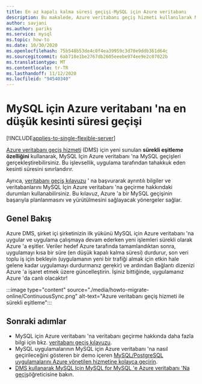 ```yaml
---
title: En az kapalı kalma süresi geçişi-MySQL için Azure veritabanı
description: Bu makalede, Azure veritabanı geçiş hizmeti kullanılarak MySQL için Azure veritabanı 'na bir MySQL veritabanının en düşük kapalı kalma süresinin nasıl gerçekleştirileceği açıklanır.
author: savjani
ms.author: pariks
ms.service: mysql
ms.topic: how-to
ms.date: 10/30/2020
ms.openlocfilehash: 75b548b53de4c0f4ea39959c3d70e9ddb361d64c
ms.sourcegitcommit: 6ab718e1be2767db2605eeebe974ee9e2c07022b
ms.translationtype: MT
ms.contentlocale: tr-TR
ms.lasthandoff: 11/12/2020
ms.locfileid: "94540340"
---
```

# <a name="minimal-downtime-migration-to-azure-database-for-mysql"></a>MySQL için Azure veritabanı 'na en düşük kesinti süresi geçişi
[!INCLUDE[applies-to-single-flexible-server](includes/applies-to-single-flexible-server.md)]

[Azure veritabanı geçiş hizmeti](https://aka.ms/get-dms) (DMS) için yeni sunulan **sürekli eşitleme özelliğini** kullanarak, MySQL Için Azure veritabanı 'na MySQL geçişleri gerçekleştirebilirsiniz. Bu işlevsellik, uygulama tarafından tahakkuk eden kesinti süresini sınırlandırır.

Ayrıca, [veritabanı geçiş kılavuzu](https://github.com/Azure/azure-mysql/tree/master/MigrationGuide) ' na başvurarak ayrıntılı bilgiler ve veritabanlarını MySQL Için Azure veritabanı 'na geçirme hakkındaki durumları kullanabilirsiniz. Bu kılavuz, Azure 'a bir MySQL geçişinin başarıyla planlanmasını ve yürütülmesini sağlayacak yönergeler sağlar.

## <a name="overview"></a>Genel Bakış
Azure DMS, şirket içi şirketinizin ilk yükünü MySQL için Azure veritabanı 'na uygular ve uygulama çalışmaya devam ederken yeni işlemleri sürekli olarak Azure 'a eşitler. Veriler hedef Azure tarafında tamamlandıktan sonra, uygulamayı kısa bir süre (en düşük kapalı kalma süresi) durdurur, son veri toplu iş için bekleyin (uygulamanın yeni bir trafiği almak için etkin hale gelene kadar uygulamayı durdurmanız gerekir) ve ardından Bağlantı dizenizi Azure 'a işaret etmek üzere güncelleştirin. İşiniz bittiğinde, uygulamanız Azure 'da canlı olacaktır!

:::image type="content" source="./media/howto-migrate-online/ContinuousSync.png" alt-text="Azure veritabanı geçiş hizmeti ile sürekli eşitleme":::

## <a name="next-steps"></a>Sonraki adımlar
- MySQL için Azure veritabanı 'na veritabanı geçirme hakkında daha fazla bilgi için bkz. [veritabanı geçiş kılavuzu](https://github.com/Azure/azure-mysql/tree/master/MigrationGuide).
- MySQL uygulamalarının MySQL için Azure veritabanı 'na nasıl geçirileceğini gösteren bir demo içeren [MySQL/PostgreSQL uygulamalarını Azure yönetilen hizmetine kolayca geçirin](https://medius.studios.ms/Embed/Video/THR2201?sid=THR2201).
- [DMS kullanarak MySQL Için MySQL for MySQL 'e Azure veritabanı 'Na geçiş](../dms/tutorial-mysql-azure-mysql-online.md)öğreticisine bakın.